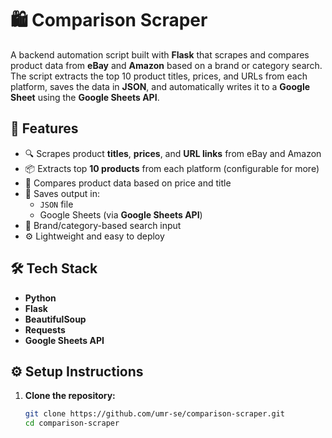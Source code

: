 # 🛍️ Comparison Scraper

A backend automation script built with **Flask** that scrapes and compares product data from **eBay** and **Amazon** based on a brand or category search. The script extracts the top 10 product titles, prices, and URLs from each platform, saves the data in **JSON**, and automatically writes it to a **Google Sheet** using the **Google Sheets API**.

## 🚀 Features

- 🔍 Scrapes product **titles**, **prices**, and **URL links** from eBay and Amazon
- 📦 Extracts top **10 products** from each platform (configurable for more)
- 🧠 Compares product data based on price and title
- 📁 Saves output in:
  - `JSON` file
  - Google Sheets (via **Google Sheets API**)
- 🔁 Brand/category-based search input
- ⚙️ Lightweight and easy to deploy

## 🛠️ Tech Stack

- **Python**
- **Flask**
- **BeautifulSoup**
- **Requests**
- **Google Sheets API**


## ⚙️ Setup Instructions

1. **Clone the repository:**
   ```bash
   git clone https://github.com/umr-se/comparison-scraper.git
   cd comparison-scraper
   ```

   


